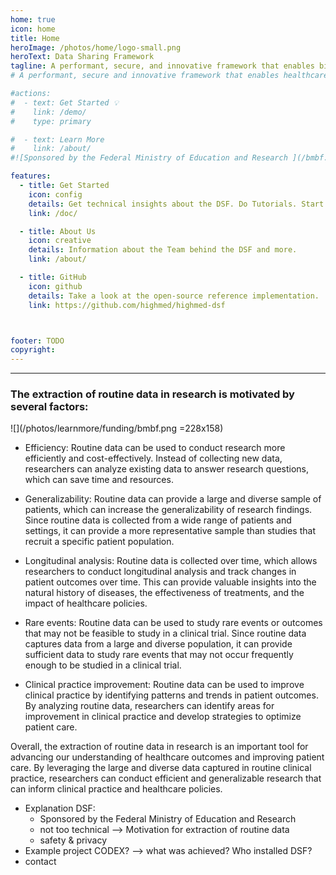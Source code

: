 ```yaml
---
home: true
icon: home
title: Home
heroImage: /photos/home/logo-small.png
heroText: Data Sharing Framework
tagline: A performant, secure, and innovative framework that enables biomedical researchers to extract value from routine data. 
# A performant, secure and innovative framework that enables healthcare data exchange across organizational boundaries. 

#actions:
#  - text: Get Started 💡
#    link: /demo/
#    type: primary

#  - text: Learn More
#    link: /about/
#![Sponsored by the Federal Ministry of Education and Research ](/bmbf.svg)

features:
  - title: Get Started 
    icon: config
    details: Get technical insights about the DSF. Do Tutorials. Start Coding 
    link: /doc/

  - title: About Us
    icon: creative
    details: Information about the Team behind the DSF and more.
    link: /about/

  - title: GitHub
    icon: github
    details: Take a look at the open-source reference implementation.
    link: https://github.com/highmed/highmed-dsf



footer: TODO 
copyright:
---
```

---

### The extraction of routine data in research is motivated by several factors:
![](/photos/learnmore/funding/bmbf.png =228x158)

- Efficiency: Routine data can be used to conduct research more efficiently and cost-effectively. Instead of collecting new data, researchers can analyze existing data to answer research questions, which can save time and resources.

- Generalizability: Routine data can provide a large and diverse sample of patients, which can increase the generalizability of research findings. Since routine data is collected from a wide range of patients and settings, it can provide a more representative sample than studies that recruit a specific patient population.

- Longitudinal analysis: Routine data is collected over time, which allows researchers to conduct longitudinal analysis and track changes in patient outcomes over time. This can provide valuable insights into the natural history of diseases, the effectiveness of treatments, and the impact of healthcare policies.

- Rare events: Routine data can be used to study rare events or outcomes that may not be feasible to study in a clinical trial. Since routine data captures data from a large and diverse population, it can provide sufficient data to study rare events that may not occur frequently enough to be studied in a clinical trial.

- Clinical practice improvement: Routine data can be used to improve clinical practice by identifying patterns and trends in patient outcomes. By analyzing routine data, researchers can identify areas for improvement in clinical practice and develop strategies to optimize patient care.

Overall, the extraction of routine data in research is an important tool for advancing our understanding of healthcare outcomes and improving patient care. By leveraging the large and diverse data captured in routine clinical practice, researchers can conduct efficient and generalizable research that can inform clinical practice and healthcare policies.


<testimage src="learnmore/funding/bmbf.png" caption="Caption Example"></testimage>









- Explanation DSF:
    - Sponsored by the Federal Ministry of Education and Research 
    - not too technical —> Motivation for extraction of routine data
    - safety & privacy 
- Example project CODEX? —> what was achieved? Who installed DSF?
- contact 

